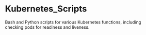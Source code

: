 # Kubernetes_Scripts
Bash and Python scripts for various Kubernetes functions, including checking pods for readiness and liveness.
